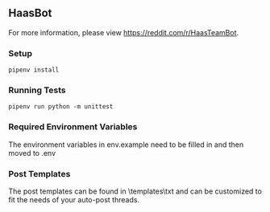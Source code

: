 ## HaasBot

For more information, please view https://reddit.com/r/HaasTeamBot.

### Setup

`pipenv install`

### Running Tests

`pipenv run python -m unittest`

### Required Environment Variables

The environment variables in env.example need to be filled in and then moved to .env

### Post Templates

The post templates can be found in \templates\txt and can be customized to fit the needs of your auto-post threads. 